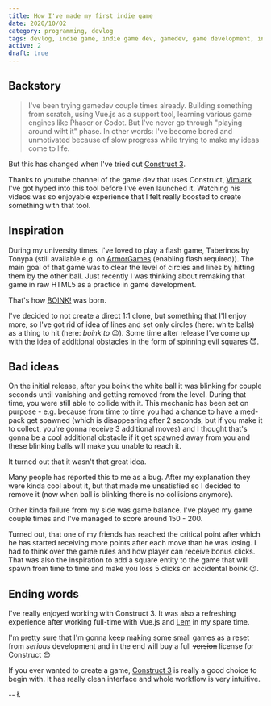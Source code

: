 ```yaml
---
title: How I've made my first indie game
date: 2020/10/02
category: programming, devlog
tags: devlog, indie game, indie game dev, gamedev, game development, indie game development, devlog, programming
active: 2
draft: true
---
```


## Backstory

> I've been trying gamedev couple times already. Building something from scratch, using Vue.js as a support tool, learning various game engines like Phaser or Godot. But I've never go through "playing around wiht it" phase. In other words: I've become bored and unmotivated because of slow progress while trying to make my ideas come to life.

But this has changed when I've tried out [Construct 3](https://construct.net).

Thanks to youtube channel of the game dev that uses Construct, [Vimlark](https://www.youtube.com/c/Vimlark) I've got hyped into this tool before I've even launched it. Watching his videos was so enjoyable experience that I felt really boosted to create something with that tool.

## Inspiration

During my university times, I've loved to play a flash game, Taberinos by Tonypa (still available e.g. on [ArmorGames](https://armorgames.com/play/5544/taberinos) (enabling flash required)). The main goal of that game was to clear the level of circles and lines by hitting them by the other ball. Just recently I was thinking about remaking that game in raw HTML5 as a practice in game development.

That's how [BOINK!](https://lukaszkups.itch.io/boink) was born.

I've decided to not create a direct 1:1 clone, but something that I'll enjoy more, so I've got rid of idea of lines and set only circles (here: white balls) as a thing to hit (here: *boink to* 😉). Some time after release I've come up with the idea of additional obstacles in the form of spinning evil squares 😈.

## Bad ideas

On the initial release, after you boink the white ball it was blinking for couple seconds until vanishing and getting removed from the level. During that time, you were still able to collide with it. This mechanic has been set on purpose - e.g. because from time to time you had a chance to have a med-pack get spawned (which is disappearing after 2 seconds, but if you make it to collect, you're gonna receive 3 additional moves) and I thought that's gonna be a cool additional obstacle if it get spawned away from you and these blinking balls will make you unable to reach it.

It turned out that it wasn't that great idea.

Many people has reported this to me as a bug. After my explanation they were kinda cool about it, but that made me unsatisfied so I decided to remove it (now when ball is blinking there is no collisions anymore).

Other kinda failure from my side was game balance. I've played my game couple times and I've managed to score around 150 - 200.

Turned out, that one of my friends has reached the critical point after which he has started receiving more points after each move than he was losing. I had to think over the game rules and how player can receive bonus clicks. That was also the inspiration to add a square entity to the game that will spawn from time to time and make you loss 5 clicks on accidental boink 😉.

## Ending words

I've really enjoyed working with Construct 3. It was also a refreshing experience after working full-time with Vue.js and [Lem](https://lem.pub) in my spare time.

I'm pretty sure that I'm gonna keep making some small games as a reset from *serious* development and in the end will buy a full <strike>version</strike> license for Construct 😎

If you ever wanted to create a game, [Construct 3](https://construct.net) is really a good choice to begin with. It has really clean interface and whole workflow is very intuitive.

-- ł.

